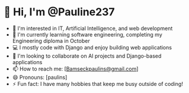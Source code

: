 # 👋 Hi, I'm @Pauline237

- 👀 I'm interested in IT, Artificial Intelligence, and web development
- 🌱 I'm currently learning software engineering, completing my Engineering diploma in October
- 💻 I mostly code with Django and enjoy building web applications
- 💞️ I'm looking to collaborate on AI projects and Django-based applications
- 📫 How to reach me: [Bamseckpaulins@gmail.com]
- 😄 Pronouns: [paulins]
- ⚡ Fun fact: I have many hobbies that keep me busy outside of coding!

<!---
Pauline237/Pauline237 is a ✨ special ✨ repository because its `README.md` (this file) appears on your GitHub profile.
You can click the Preview link to take a look at your changes.
--->
